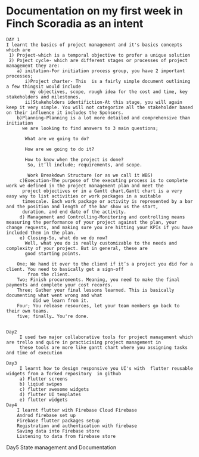 # Documentation on my first week in Finch Scoradia as an intent
    DAY 1
    I learnt the basics of project management and it's basics concepts which are
     1) Project-which is a temporal objective to profer a unique solution
     2) Poject cycle- which are different stages or processes of project management they are:
        a) initation-For initiation process group, you have 2 important processes;
           i)Project charter- This  is a fairly simple document outlining a few thingsit would include
             my objectives, scope, rough idea for the cost and time, key stakeholders and milestones.
           ii)Stakeholders identifiction-At this stage, you will again keep it very simple. You will not categorize all the stakeholder based on their influence it includes the Sponsors.
        b)Planning-Planning is a lot more detailed and comprehensive than initiation
          we are looking to find answers to 3 main questions;

           What are we going to do?

           How are we going to do it?

           How to know when the project is done? 
            So, it’ll include; requirements, and scope.

            Work Breakdown Structure (or as we call it WBS)
         c)Execution-The purpose of the executing process is to complete work we defined in the project management plan and meet the
          project objectives or in a Gantt chart,Gantt chart is a very easy way to list activities or work packages in a suitable
          timescale. Each work package or activity is represented by a bar and the position and length of the bar show us the start,
          duration, and end date of the activity.
         d) Management and Controlling-Monitoring and controlling means measuring the performance of your project against the plan, your change requests, and making sure you are hitting your KPIs if you have included them in the plan.
         e) Closing-So, what do we do now?
           Well, what you do is really customizable to the needs and complexity of your project. But in general, these are 
           good starting points.

        One; We hand it over to the client if it’s a project you did for a client. You need to basically get a sign-off
            from the client.
        Two; Finish procurements. Meaning, you need to make the final payments and complete your cost records.
        Three; Gather your final lessons learned. This is basically documenting what went wrong and what 
              did we learn from it.    
        Four; You release resources, let your team members go back to their own teams.
        five; finally… You're done.
        
       
    Day2
         I used two major collaborative tools for project management which are trello and quire in practicising project management in
         these tools are more like gantt chart where you assigning tasks and time of execution
         
    Day3
         I learnt how to design responsive you UI's with  flutter reusable widgets from a forked repository  in github 
         a) Flutter screens 
         b) liqiud swipes 
         c) flutter awesome widgets 
         d) flutter UI templates 
         e) flutter widgets 
    Day4 
        I learnt flutter with Firebase Cloud Firebase
        Androd firebase set up
        Firebase flutter packages setup
        Registration and authentication with firebase
        Saving data into Firebase store
        Listening to data from firebase store
   Day5
       State management and  Documentation
       
        
